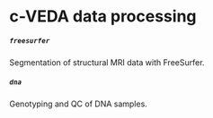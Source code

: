 # c-VEDA data processing

##### `freesurfer`
Segmentation of structural MRI data with FreeSurfer.

##### `dna`
Genotyping and QC of DNA samples.
